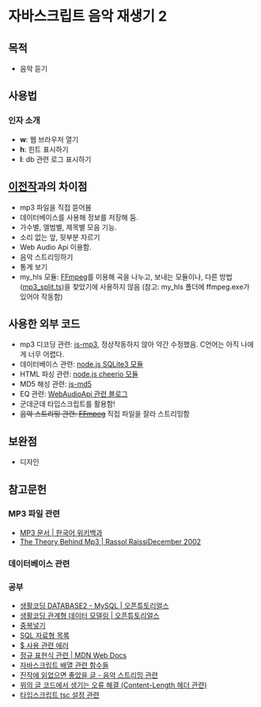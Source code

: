 # 자바스크립트 음악 재생기 2

## 목적

- 음악 듣기

## 사용법

### 인자 소개

- **w**: 웹 브라우저 열기
- **h**: 힌트 표시하기
- **l**: db 관련 로그 표시하기

## [이전작](https://github.com/esctabcapslock/Js_Music_Player)과의 차이점

- mp3 파일을 직접 뜯어봄
- 데이터베이스를 사용해 정보를 저장해 둠.
- 가수별, 엘범별, 제목별 모음 기능.
- 소리 없는 앞, 뒷부분 자르기
- Web Audio Api 이용함.
- 음악 스트리밍하기
- 통계 보기
- my_hls 모듈: [FFmpeg](https://ffmpeg.org/)를 이용해 곡을 나누고, 보내는 모듈이나, 다른 방법([mp3_split.ts](https://github.com/esctabcapslock/Js_Music_Player_2/blob/main/modules/mp3_split.ts))을 찾았기에 사용하지 않음 (참고: my_hls 폴더에 ffmpeg.exe가 있어야 작동함)

## 사용한 외부 코드

- mp3 디코딩 관련: [js-mp3](https://github.com/soundbus-technologies/js-mp3), 정상작동하지 않아 약간 수정했음. C언어는 아직 나에게 너무 어렵다.
- 데이터베이스 관련: [node.js SQLite3 모듈](https://www.npmjs.com/package/sqlite3)
- HTML 파싱 관련: [node.js cheerio 모듈](https://www.npmjs.com/package/cheerio)
- MD5 해싱 관련: [js-md5](https://github.com/airingursb/js-md5)
- EQ 관련: [WebAudioApi 관련 블로그](https://evan-moon.github.io/2019/08/21/javascript-audio-effectors-practice/#delay-구현해보기md5)
- 군데군데 타입스크립트를 활용함!
- ~~음악 스트리밍 관련: [FFmpeg](https://ffmpeg.org/)~~ 직접 파일을 잘라 스트리밍함

## 보완점

- 디자인

## 참고문헌

### MP3 파일 관련

- [MP3 문서 | 한국어 위키백과](https://ko.wikipedia.org/wiki/MP3)
- [The Theory Behind Mp3 | Rassol RaissiDecember 2002](http://www.mp3-tech.org/programmer/docs/mp3_theory.pdf)

### 데이터베이스 관련

### 공부

- [생활코딩 DATABASE2 - MySQL | 오픈튜토리얼스](https://opentutorials.org/course/3161)
- [생활코딩 관계형 데이터 모델링 | 오픈튜토리얼스](https://opentutorials.org/course/3883)
- [중복넣기](https://stackoverflow.com/questions/19337029/insert-if-not-exists-statement-in-sqlite)
- [SQL 자료형 목록](https://stackoverflow.com/questions/19337029/insert-if-not-exists-statement-in-sqlite)
- [$ 사용 관련 에러](https://zepeh.tistory.com/396)
- [정규 표현식 관련 | MDN Web Docs](https://developer.mozilla.org/ko/docs/Web/JavaScript/Guide/Regular_Expressions)
- [자바스크립트 배열 관련 함수들](https://velog.io/@kjhoon0330/JS-배열-관련-함수-정리)
- [진작에 읽었으면 좋았을 글 - 음악 스트리밍 관련](https://minisp.tistory.com/9)
- [위의 글 코드에서 생기는 오류 해결 (Content-Length 헤더 관련)](https://stackoverflow.com/questions/53226595/streaming-audio-in-node-js-with-content-range)
- [타입스크립트 tsc 설정 관련](https://merrily-code.tistory.com/69)
